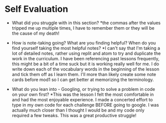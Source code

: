 # Self Evaluation

- What did you struggle with in this section?
*the commas after the values tripped me up multiple times, I have to remember them or they will be the cause of my death!

- How is note-taking going? What are you finding helpful? When do you find yourself taking the most helpful notes?
*I can't say that I'm taking a lot of detailed notes, rather using replit and atom to try and duplicate the work in the curriculum. I have been referencing past lessons frequently, this might be a bit of a time suck but it is working really well for me. I do write down each of the vocabulary words in the beginning of the lesson and tick them off as I learn them. I'll more than likely create some note cards before mod1 so I can get better at memorizing the terminology.

- What do you lean into - Googling, or trying to solve a problem in code on your own first?
*This was the lesson I felt the most comfortable in and had the most enjoyable experience. I made a concerted effort to type in my own code for each challenge BEFORE going to google. I was actually much closer than I thought I would be and my code only required a few tweaks. This was a great productive struggle!
